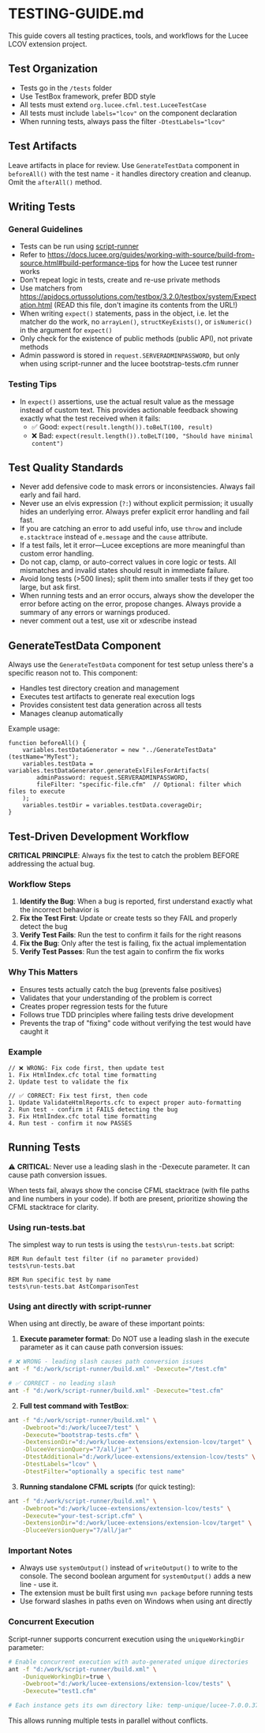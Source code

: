 # TESTING-GUIDE.md

This guide covers all testing practices, tools, and workflows for the Lucee LCOV extension project.

## Test Organization

- Tests go in the `/tests` folder
- Use TestBox framework, prefer BDD style
- All tests must extend `org.lucee.cfml.test.LuceeTestCase`
- All tests must include `labels="lcov"` on the component declaration
- When running tests, always pass the filter `-DtestLabels="lcov"`

## Test Artifacts

Leave artifacts in place for review. Use `GenerateTestData` component in `beforeAll()` with the test name - it handles directory creation and cleanup. Omit the `afterAll()` method.

## Writing Tests

### General Guidelines

- Tests can be run using [script-runner](https://github.com/lucee/script-runner/)
- Refer to https://docs.lucee.org/guides/working-with-source/build-from-source.html#build-performance-tips for how the Lucee test runner works
- Don't repeat logic in tests, create and re-use private methods
- Use matchers from https://apidocs.ortussolutions.com/testbox/3.2.0/testbox/system/Expectation.html (READ this file, don't imagine its contents from the URL!)
- When writing `expect()` statements, pass in the object, i.e. let the matcher do the work, no `arrayLen()`, `structKeyExists()`, or `isNumeric()` in the argument for `expect()`
- Only check for the existence of public methods (public API), not private methods
- Admin password is stored in `request.SERVERADMINPASSWORD`, but only when using script-runner and the lucee bootstrap-tests.cfm runner

### Testing Tips

- In `expect()` assertions, use the actual result value as the message instead of custom text. This provides actionable feedback showing exactly what the test received when it fails:
  - ✅ Good: `expect(result.length()).toBeLT(100, result)`
  - ❌ Bad: `expect(result.length()).toBeLT(100, "Should have minimal content")`

## Test Quality Standards

- Never add defensive code to mask errors or inconsistencies. Always fail early and fail hard.
- Never use an elvis expression (`?:`) without explicit permission; it usually hides an underlying error. Always prefer explicit error handling and fail fast.
- If you are catching an error to add useful info, use `throw` and include `e.stacktrace` instead of `e.message` and the `cause` attribute.
- If a test fails, let it error—Lucee exceptions are more meaningful than custom error handling.
- Do not cap, clamp, or auto-correct values in core logic or tests. All mismatches and invalid states should result in immediate failure.
- Avoid long tests (>500 lines); split them into smaller tests if they get too large, but ask first.
- When running tests and an error occurs, always show the developer the error before acting on the error, propose changes. Always provide a summary of any errors or warnings produced.
- never comment out a test, use xit or xdescribe instead

## GenerateTestData Component

Always use the `GenerateTestData` component for test setup unless there's a specific reason not to. This component:
- Handles test directory creation and management
- Executes test artifacts to generate real execution logs
- Provides consistent test data generation across all tests
- Manages cleanup automatically

Example usage:
```cfscript
function beforeAll() {
    variables.testDataGenerator = new "../GenerateTestData"(testName="MyTest");
    variables.testData = variables.testDataGenerator.generateExlFilesForArtifacts(
        adminPassword: request.SERVERADMINPASSWORD,
        fileFilter: "specific-file.cfm"  // Optional: filter which files to execute
    );
    variables.testDir = variables.testData.coverageDir;
}
```

## Test-Driven Development Workflow

**CRITICAL PRINCIPLE**: Always fix the test to catch the problem BEFORE addressing the actual bug.

### Workflow Steps

1. **Identify the Bug**: When a bug is reported, first understand exactly what the incorrect behavior is
2. **Fix the Test First**: Update or create tests so they FAIL and properly detect the bug
3. **Verify Test Fails**: Run the test to confirm it fails for the right reasons
4. **Fix the Bug**: Only after the test is failing, fix the actual implementation
5. **Verify Test Passes**: Run the test again to confirm the fix works

### Why This Matters

- Ensures tests actually catch the bug (prevents false positives)
- Validates that your understanding of the problem is correct
- Creates proper regression tests for the future
- Follows true TDD principles where failing tests drive development
- Prevents the trap of "fixing" code without verifying the test would have caught it

### Example

```
// ❌ WRONG: Fix code first, then update test
1. Fix HtmlIndex.cfc total time formatting
2. Update test to validate the fix

// ✅ CORRECT: Fix test first, then code
1. Update ValidateHtmlReports.cfc to expect proper auto-formatting
2. Run test - confirm it FAILS detecting the bug
3. Fix HtmlIndex.cfc total time formatting
4. Run test - confirm it now PASSES
```

## Running Tests

⚠️ **CRITICAL**: Never use a leading slash in the -Dexecute parameter. It can cause path conversion issues.

When tests fail, always show the concise CFML stacktrace (with file paths and line numbers in your code). If both are present, prioritize showing the CFML stacktrace for clarity.

### Using run-tests.bat

The simplest way to run tests is using the `tests\run-tests.bat` script:

```batch
REM Run default test filter (if no parameter provided)
tests\run-tests.bat

REM Run specific test by name
tests\run-tests.bat AstComparisonTest
```

### Using ant directly with script-runner

When using ant directly, be aware of these important points:

1. **Execute parameter format**: Do NOT use a leading slash in the execute parameter as it can cause path conversion issues:

```bash
# ❌ WRONG - leading slash causes path conversion issues
ant -f "d:/work/script-runner/build.xml" -Dexecute="/test.cfm"

# ✅ CORRECT - no leading slash
ant -f "d:/work/script-runner/build.xml" -Dexecute="test.cfm"
```

2. **Full test command with TestBox**:

```bash
ant -f "d:/work/script-runner/build.xml" \
    -Dwebroot="d:/work/lucee7/test" \
    -Dexecute="bootstrap-tests.cfm" \
    -DextensionDir="d:/work/lucee-extensions/extension-lcov/target" \
    -DluceeVersionQuery="7/all/jar" \
    -DtestAdditional="d:/work/lucee-extensions/extension-lcov/tests" \
    -DtestLabels="lcov" \
    -DtestFilter="optionally a specific test name"
```

3. **Running standalone CFML scripts** (for quick testing):

```bash
ant -f "d:/work/script-runner/build.xml" \
    -Dwebroot="d:/work/lucee-extensions/extension-lcov/tests" \
    -Dexecute="your-test-script.cfm" \
    -DextensionDir="d:/work/lucee-extensions/extension-lcov/target" \
    -DluceeVersionQuery="7/all/jar"
```

### Important Notes

- Always use `systemOutput()` instead of `writeOutput()` to write to the console. The second boolean argument for `systemOutput()` adds a new line - use it.
- The extension must be built first using `mvn package` before running tests
- Use forward slashes in paths even on Windows when using ant directly

### Concurrent Execution

Script-runner supports concurrent execution using the `uniqueWorkingDir` parameter:

```bash
# Enable concurrent execution with auto-generated unique directories
ant -f "d:/work/script-runner/build.xml" \
    -DuniqueWorkingDir=true \
    -Dwebroot="d:/work/lucee-extensions/extension-lcov/tests" \
    -Dexecute="test1.cfm"

# Each instance gets its own directory like: temp-unique/lucee-7.0.0.374-20250909-112035-669
```

This allows running multiple tests in parallel without conflicts.
